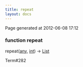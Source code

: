 ```yaml
---
title: repeat
layout: docs
---
```


<div class="bottom_right_note">Page generated at 2012-06-08 17:12</div>
<h3><span class="minor">function</span> repeat</h3>

repeat(<a href="/docs/any.html">any</a>, <a href="/docs/int.html">int</a>) -> <a href="/docs/List.html">List</a>
<p></p>

<p><span class="extra_minor">Term#282</span></p>
